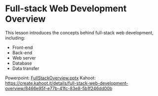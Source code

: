 # Full-stack Web Development Overview
This lesson introduces the concepts behind full-stack web development, including:
- Front-end
- Back-end
- Web server
- Database
- Data transfer

Powerpoint: [FullStackOverview.pptx](FullStackOverview.pptx)
Kahoot: https://create.kahoot.it/details/full-stack-web-development-overview/8466e95f-e77b-41fc-83e8-5b1f246dd00b